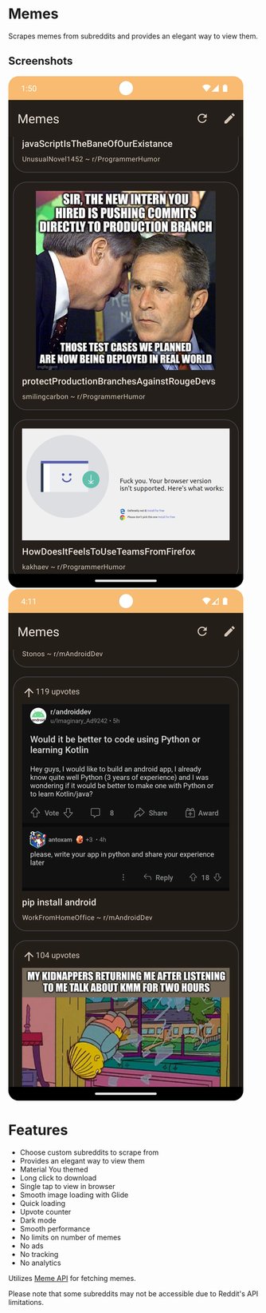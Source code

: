 # Memes

Scrapes memes from subreddits and provides an elegant way to view them.

## Screenshots
 ![Screenshot](screenshot.webp)
![another](another.webp)

# Features
- Choose custom subreddits to scrape from
- Provides an elegant way to view them
- Material You themed
- Long click to download
- Single tap to view in browser
- Smooth image loading with Glide
- Quick loading
- Upvote counter
- Dark mode
- Smooth performance
- No limits on number of memes
- No ads
- No tracking
- No analytics


Utilizes [Meme API](https://github.com/D3vd/Meme_Api) for fetching memes.

Please note that some subreddits may not be accessible due to Reddit's API limitations.
